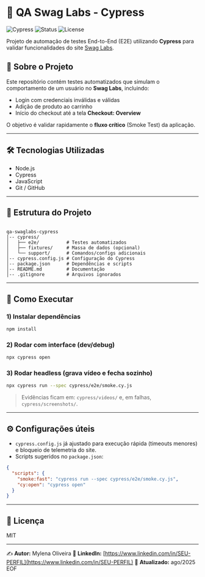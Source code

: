
# 🧪 QA Swag Labs - Cypress

![Cypress](https://img.shields.io/badge/Cypress-Testing-brightgreen?logo=cypress)
![Status](https://img.shields.io/badge/Status-Ativo-success)
![License](https://img.shields.io/badge/license-MIT-blue)

Projeto de automação de testes End-to-End (E2E) utilizando **Cypress** para validar funcionalidades do site [Swag Labs](https://www.saucedemo.com/).

## 📌 Sobre o Projeto
Este repositório contém testes automatizados que simulam o comportamento de um usuário no **Swag Labs**, incluindo:
- Login com credenciais inválidas e válidas
- Adição de produto ao carrinho
- Início do checkout até a tela **Checkout: Overview**

O objetivo é validar rapidamente o **fluxo crítico** (Smoke Test) da aplicação.

---

## 🛠 Tecnologias Utilizadas
- Node.js
- Cypress
- JavaScript
- Git / GitHub

---

## 📂 Estrutura do Projeto
```

qa-swaglabs-cypress
│-- cypress/
│   ├── e2e/          # Testes automatizados
│   ├── fixtures/     # Massa de dados (opcional)
│   └── support/      # Comandos/configs adicionais
│-- cypress.config.js # Configuração do Cypress
│-- package.json      # Dependências e scripts
│-- README.md         # Documentação
│-- .gitignore        # Arquivos ignorados

````

---

## 🚀 Como Executar

### 1) Instalar dependências
```bash
npm install
````

### 2) Rodar com interface (dev/debug)

```bash
npx cypress open
```

### 3) Rodar headless (grava vídeo e fecha sozinho)

```bash
npx cypress run --spec cypress/e2e/smoke.cy.js
```

> Evidências ficam em: `cypress/videos/` e, em falhas, `cypress/screenshots/`.

---

## ⚙️ Configurações úteis

* `cypress.config.js` já ajustado para execução rápida (timeouts menores) e bloqueio de telemetria do site.
* Scripts sugeridos no `package.json`:

```json
{
  "scripts": {
    "smoke:fast": "cypress run --spec cypress/e2e/smoke.cy.js",
    "cy:open": "cypress open"
  }
}
```

---

## 📄 Licença

MIT

---

✍ **Autor:** Mylena Oliveira
💼 **LinkedIn:** [https://www.linkedin.com/in/SEU-PERFIL](https://www.linkedin.com/in/SEU-PERFIL)
📅 **Atualizado:** ago/2025
EOF

````
